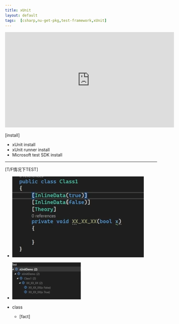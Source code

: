 ```yaml
---
title: xUnit
layout: default
tags:  [csharp,nu-get-pkg,test-framework,xUnit]
---
```


<iframe width="560" height="315" src="https://www.youtube.com/embed/rohq-Wqj0yI?si=HLwL8HEXm9XUeDM2" title="YouTube video player" frameborder="0" allow="accelerometer; autoplay; clipboard-write; encrypted-media; gyroscope; picture-in-picture; web-share" referrerpolicy="strict-origin-when-cross-origin" allowfullscreen></iframe>

[install]
- xUnit install
- xUnit runner install
- Microsoft test SDK install
- ---  

[T/F情况下TEST]  
- ![alt text](/images/xUnit01.png)  
- ![alt text](/images/xUnit02.png)


- class 
  - [fact]